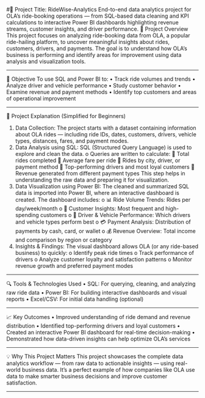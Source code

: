 #🧾 Project Title: RideWise-Analytics
End-to-end data analytics project for OLA’s ride-booking operations — from SQL-based data cleaning and KPI calculations to interactive Power BI dashboards highlighting revenue streams, customer insights, and driver performance.
📘 Project Overview
This project focuses on analyzing ride-booking data from OLA, a popular ride-hailing platform, to uncover meaningful insights about rides, customers, drivers, and payments.
The goal is to understand how OLA’s business is performing and identify areas for improvement using data analysis and visualization tools.
________________________________________
🎯 Objective
To use SQL and Power BI to:
•	Track ride volumes and trends
•	Analyze driver and vehicle performance
•	Study customer behavior
•	Examine revenue and payment methods
•	Identify top customers and areas of operational improvement
________________________________________
🧠 Project Explanation (Simplified for Beginners)
1.	Data Collection:
The project starts with a dataset containing information about OLA rides — including ride IDs, dates, customers, drivers, vehicle types, distances, fares, and payment modes.
2.	Data Analysis using SQL:
SQL (Structured Query Language) is used to explore and clean the data.
o	Queries are written to calculate:
	Total rides completed
	Average fare per ride
	Rides by city, driver, or payment method
	Top-performing drivers and most loyal customers
	Revenue generated from different payment types
This step helps in understanding the raw data and preparing it for visualization.
3.	Data Visualization using Power BI:
The cleaned and summarized SQL data is imported into Power BI, where an interactive dashboard is created.
The dashboard includes:
o	📊 Ride Volume Trends: Rides per day/week/month
o	👥 Customer Insights: Most frequent and high-spending customers
o	🚗 Driver & Vehicle Performance: Which drivers and vehicle types perform best
o	💳 Payment Analysis: Distribution of payments by cash, card, or wallet
o	💰 Revenue Overview: Total income and comparison by region or category
4.	Insights & Findings:
The visual dashboard allows OLA (or any ride-based business) to quickly:
o	Identify peak ride times
o	Track performance of drivers
o	Analyze customer loyalty and satisfaction patterns
o	Monitor revenue growth and preferred payment modes
________________________________________
🔍 Tools & Technologies Used
•	SQL: For querying, cleaning, and analyzing raw ride data
•	Power BI: For building interactive dashboards and visual reports
•	Excel/CSV: For initial data handling (optional)
________________________________________
📈 Key Outcomes
•	Improved understanding of ride demand and revenue distribution
•	Identified top-performing drivers and loyal customers
•	Created an interactive Power BI dashboard for real-time decision-making
•	Demonstrated how data-driven insights can help optimize OLA’s services
________________________________________
💡 Why This Project Matters
This project showcases the complete data analytics workflow — from raw data to actionable insights — using real-world business data.
It’s a perfect example of how companies like OLA use data to make smarter business decisions and improve customer satisfaction.
________________________________________

